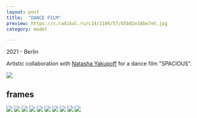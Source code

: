 ```yaml
---
layout: post
title:  "DANCE FILM"
preview: https://c.radikal.ru/c14/2106/57/b5b02e18be7et.jpg
category: model

---
```

2021 - Berlin

Artistic collaboration with [Natasha Yakupoff](https://www.instagram.com/natashayakupoff/) for a dance film "SPACIOUS".

<img src="https://a.radikal.ru/a39/2106/fd/a71d09776b6b.png">

## frames

<img src="https://c.radikal.ru/c35/2106/3d/1008696abad0t.jpg">
<img src="https://a.radikal.ru/a14/2106/f5/f8e21f482d70t.jpg">

<img src="https://b.radikal.ru/b10/2106/91/1d3cabd3409et.jpg">
<img src="https://d.radikal.ru/d10/2106/e9/435f209acea5t.jpg">

<img src="https://a.radikal.ru/a18/2106/41/ff1e88e7bb32t.jpg">
<img src="https://d.radikal.ru/d09/2106/e4/6cd9c1755403t.jpg">

<img src="https://a.radikal.ru/a31/2106/8c/f046e928ba75t.jpg">
<img src="https://d.radikal.ru/d15/2106/b2/39d7c2a905bft.jpg">

<img src="https://a.radikal.ru/a07/2106/2c/a8715066d593t.jpg">
<img src="https://d.radikal.ru/d00/2106/9a/12908bbb4d0ft.jpg">